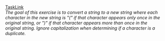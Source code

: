 [TaskLink](https://www.codewars.com/kata/54b42f9314d9229fd6000d9c)<br/>
*The goal of this exercise is to convert a string to a new string where each character in the new string is "(" if that character appears only once in the original string, or ")" if that character appears more than once in the original string. Ignore capitalization when determining if a character is a duplicate.*<br/>